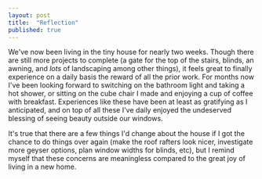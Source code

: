 ```yaml
---
layout: post
title:  "Reflection"
published: true
---
```


We've now been living in the tiny house for nearly two weeks. Though there are still more projects to complete (a gate for the top of the stairs, blinds, an awning, and *lots* of landscaping among other things), it feels great to finally experience on a daily basis the reward of all the prior work. For months now I've been looking forward to switching on the bathroom light and taking a hot shower, or sitting on the cube chair I made and enjoying a cup of coffee with breakfast. Experiences like these have been at least as gratifying as I anticipated, and on top of all these I've daily enjoyed the undeserved blessing of seeing beauty outside our windows.


It's true that there are a few things I'd change about the house if I got the chance to do things over again (make the roof rafters look nicer, investigate more geyser options, plan window widths for blinds, etc), but I remind myself that these concerns are meaningless compared to the great joy of living in a new home.
